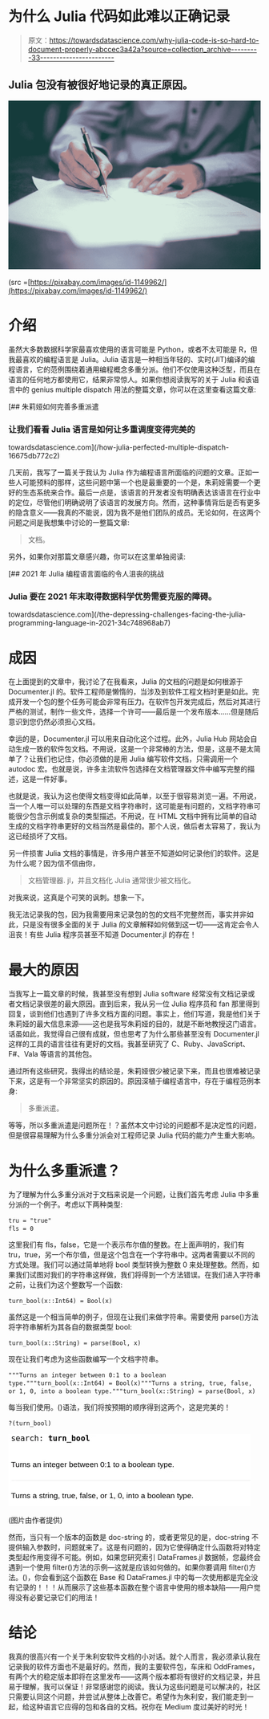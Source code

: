 # 为什么 Julia 代码如此难以正确记录

> 原文：<https://towardsdatascience.com/why-julia-code-is-so-hard-to-document-properly-abccec3a42a?source=collection_archive---------33----------------------->

## Julia 包没有被很好地记录的真正原因。

![](img/c314a3ab44dcf212177fed1aef860fc0.png)

(src =[https://pixabay.com/images/id-1149962/](https://pixabay.com/images/id-1149962/)

# 介绍

虽然大多数数据科学家最喜欢使用的语言可能是 Python，或者不太可能是 R，但我最喜欢的编程语言是 Julia。Julia 语言是一种相当年轻的、实时(JIT)编译的编程语言，它的范例围绕着通用编程概念多重分派。他们不仅使用这种泛型，而且在语言的任何地方都使用它，结果非常惊人。如果你想阅读我写的关于 Julia 和该语言中的 genius multiple dispatch 用法的整篇文章，你可以在这里查看这篇文章:

[](/how-julia-perfected-multiple-dispatch-16675db772c2) [## 朱莉娅如何完善多重派遣

### 让我们看看 Julia 语言是如何让多重调度变得完美的

towardsdatascience.com](/how-julia-perfected-multiple-dispatch-16675db772c2) 

几天前，我写了一篇关于我认为 Julia 作为编程语言所面临的问题的文章。正如一些人可能预料的那样，这些问题中第一个也是最重要的一个是，朱莉娅需要一个更好的生态系统来合作。最后一点是，该语言的开发者没有明确表达该语言在行业中的定位，尽管他们明确说明了该语言的发展方向。然而，这种事情背后是否有更多的隐含意义——我真的不能说，因为我不是他们团队的成员。无论如何，在这两个问题之间是我想集中讨论的一整篇文章:

> 文档。

另外，如果你对那篇文章感兴趣，你可以在这里单独阅读:

[](/the-depressing-challenges-facing-the-julia-programming-language-in-2021-34c748968ab7) [## 2021 年 Julia 编程语言面临的令人沮丧的挑战

### Julia 要在 2021 年末取得数据科学优势需要克服的障碍。

towardsdatascience.com](/the-depressing-challenges-facing-the-julia-programming-language-in-2021-34c748968ab7) 

# 成因

在上面提到的文章中，我讨论了在我看来，Julia 的文档的问题是如何根源于 Documenter.jl 的。软件工程师是懒惰的，当涉及到软件工程文档时更是如此。完成开发一个包的整个任务可能会非常有压力。在软件包开发完成后，然后对其进行严格的测试，制作一些文件，选择一个许可——最后是一个发布版本……但是随后意识到您仍然必须担心文档。

幸运的是，Documenter.jl 可以用来自动化这个过程。此外，Julia Hub 网站会自动生成一致的软件包文档。不用说，这是一个非常棒的方法，但是，这是不是太简单了？让我们也记住，你必须做的是用 Julia 编写软件文档，只需调用一个 autodoc 宏。也就是说，许多主流软件包选择在文档管理器文件中编写完整的描述，这是一件好事。

也就是说，我认为这也使得文档变得如此简单，以至于很容易浏览一遍。不用说，当一个人唯一可以处理的东西是文档字符串时，这可能是有问题的，文档字符串可能很少包含示例或复杂的类型描述。不用说，在 HTML 文档中拥有比简单的自动生成的文档字符串更好的文档当然是最佳的。那个人说，做后者太容易了，我认为这已经损坏了文档。

另一件损害 Julia 文档的事情是，许多用户甚至不知道如何记录他们的软件。这是为什么呢？因为信不信由你，

> 文档管理器. jl，并且文档化 Julia 通常很少被文档化。

对我来说，这真是个可笑的讽刺。想象一下。

我无法记录我的包，因为我需要用来记录包的包的文档不完整然而，事实并非如此，只是没有很多全面的关于 Julia 的文章解释如何做到这一切——这肯定会令人沮丧！有些 Julia 程序员甚至不知道 Documenter.jl 的存在！

# 最大的原因

当我写上一篇文章的时候，我甚至没有想到 Julia software 经常没有文档记录或者文档记录很差的最大原因。直到后来，我从另一位 Julia 程序员和 fan 那里得到回复，谈到他们也遇到了许多文档方面的问题。事实上，他们写道，我是他们关于朱莉娅的最大信息来源——这也是我写朱莉娅的目的，就是不断地教授这门语言。话虽如此，我觉得自己很有成就，但也思考了为什么那些甚至没有 Documenter.jl 这样的工具的语言往往有更好的文档。我甚至研究了 C、Ruby、JavaScript、F#、Vala 等语言的其他包。

通过所有这些研究，我得出的结论是，朱莉娅很少被记录下来，而且也很难被记录下来，这是有一个非常坚实的原因的。原因深植于编程语言中，存在于编程范例本身:

> 多重派遣。

等等，所以多重派遣是问题所在！？虽然本文中讨论的问题都不是决定性的问题，但是很容易理解为什么多重分派会对工程师记录 Julia 代码的能力产生重大影响。

# 为什么多重派遣？

为了理解为什么多重分派对于文档来说是一个问题，让我们首先考虑 Julia 中多重分派的一个例子。考虑以下两种类型:

```
tru = "true"
fls = 0
```

这里我们有 fls，false，它是一个表示布尔值的整数。在上面声明的，我们有 tru，true，另一个布尔值，但是这个包含在一个字符串中。这两者需要以不同的方式处理。我们可以通过简单地将 bool 类型转换为整数 0 来处理整数。然而，如果我们试图对我们的字符串这样做，我们将得到一个方法错误。在我们进入字符串之前，让我们为这个整数写一个函数:

```
turn_bool(x::Int64) = Bool(x)
```

虽然这是一个相当简单的例子，但现在让我们来做字符串。需要使用 parse()方法将字符串解析为其各自的数据类型 bool:

```
turn_bool(x::String) = parse(Bool, x)
```

现在让我们考虑为这些函数编写一个文档字符串。

```
"""Turns an integer between 0:1 to a boolean type."""turn_bool(x::Int64) = Bool(x)"""Turns a string, true, false, or 1, 0, into a boolean type."""turn_bool(x::String) = parse(Bool, x)
```

每当我们使用。()语法，我们将按预期的顺序得到这两个，这是完美的！

```
?(turn_bool)
```

![](img/71164e64e731ae570084c40d5a536297.png)

(图片由作者提供)

然而，当只有一个版本的函数是 doc-string 的，或者更常见的是，doc-string 不提供输入参数时，问题就来了。这是有问题的，因为它使得确定什么函数将对特定类型起作用变得不可能。例如，如果您研究索引 DataFrames.jl 数据帧，您最终会遇到一个使用 filter()方法的示例—这就是应该如何做的。如果你要调用 filter()方法。()，你会看到这个函数在 Base 和 DataFrames.jl 中的每一次使用都是完全没有记录的！！！从而展示了这些基本函数在整个语言中使用的根本缺陷——用户觉得没有必要记录它们的用法！

# 结论

我真的很高兴有一个关于朱利安软件文档的小对话。就个人而言，我必须承认我在记录我的软件方面也不是最好的。然而，我的主要软件包，车床和 OddFrames，有两个大的稳定版本即将在这里发布——这两个版本都将有很好的文档记录，并且易于理解，我可以保证！非常感谢您的阅读。我认为这些问题是可以解决的，社区只需要认同这个问题，并尝试从整体上改善它。希望作为朱利安，我们能走到一起，给这种语言它应得的包和各自的文档。祝你在 Medium 度过美好的时光！